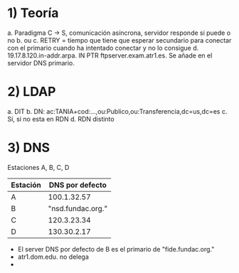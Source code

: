 # 1) Teoría
a. Paradigma C -> S, comunicación asíncrona, servidor responde si puede o no
b. ou
c. RETRY = tiempo que tiene que esperar secundario para conectar con el primario cuando ha intentado conectar y no lo consigue
d. 19.17.8.120.in-addr.arpa. IN PTR ftpserver.exam.atr1.es. Se añade en el servidor DNS primario.

# 2) LDAP
a. DIT
b. DN: ac:TANIA+cod:...,ou:Publico,ou:Transferencia,dc=us,dc=es
c. Sí, si no esta en RDN
d. RDN distinto

# 3) DNS
Estaciones A, B, C, D

| Estación | DNS por defecto   |
| -------- | ----------------- |
| A        | 100.1.32.57       |
| B        | "nsd.fundac.org." |
| C        | 120.3.23.34       |
| D        | 130.30.2.17       |
- El server DNS por defecto de B es el primario de "fide.fundac.org."
- atr1.dom.edu. no delega 
- 